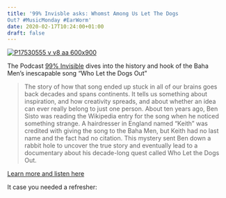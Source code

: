 ```yaml
---
title: '99% Invisble asks: Whomst Among Us Let The Dogs
Out? #MusicMonday #EarWorm'
date: 2020-02-17T10:24:00+01:00
draft: false
---
```


[![P17530555 v v8 aa 600x900](https://cdn-blog.adafruit.com/uploads/2020/02/p17530555_v_v8_aa-600x900-1.jpg "p17530555_v_v8_aa-600x900.jpg")](https://99percentinvisible.org/episode/whomst-among-us-let-the-dogs-out/)

The Podcast [99% Invisible](https://99percentinvisible.org) dives into the history and hook of the Baha Men’s inescapable song “Who Let the Dogs Out”

> The story of how that song ended up stuck in all of our brains goes back decades and spans continents. It tells us something about inspiration, and how creativity spreads, and about whether an idea can ever really belong to just one person. About ten years ago, Ben Sisto was reading the Wikipedia entry for the song when he noticed something strange. A hairdresser in England named “Keith” was credited with giving the song to the Baha Men, but Keith had no last name and the fact had no citation. This mystery sent Ben down a rabbit hole to uncover the true story and eventually lead to a documentary about his decade-long quest called Who Let the Dogs Out.

[Learn more and listen here](https://99percentinvisible.org/episode/whomst-among-us-let-the-dogs-out/)

It case you needed a refresher: